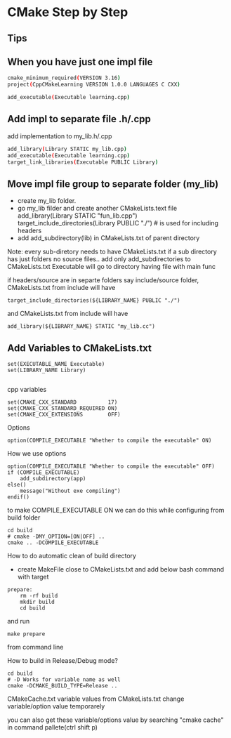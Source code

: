 
# CMake Step by Step
## Tips

## When you have just one impl file 
```bash
cmake_minimum_required(VERSION 3.16)
project(CppCMakeLearning VERSION 1.0.0 LANGUAGES C CXX)

add_executable(Executable learning.cpp)
```
## Add impl to separate file .h/.cpp
add implementation to my_lib.h/.cpp

```bash
add_library(Library STATIC my_lib.cpp)
add_executable(Executable learning.cpp)
target_link_libraries(Executable PUBLIC Library)
```
## Move impl file group to separate folder (my_lib)
- create my_lib folder.
- go my_lib filder and create another CMakeLists.text file
    add_library(Library STATIC "fun_lib.cpp")
    target_include_directories(Library PUBLIC "./") # is used for including headers
- add add_subdirectory(lib) in CMakeLists.txt of parent directory

Note: every sub-diretory needs to have CMakeLists.txt
if a sub directory has just folders no source files.. add only add_subdirectories to CMakeLists.txt
Executable will go to directory having file with main func

if headers/source are in separte folders say include/source folder, CMakeLists.txt from include will have 
```
target_include_directories(${LIBRARY_NAME} PUBLIC "./")
```
and  CMakeLists.txt from include will have 
```
add_library(${LIBRARY_NAME} STATIC "my_lib.cc")
```


## Add Variables to CMakeLists.txt
```
set(EXECUTABLE_NAME Executable)
set(LIBRARY_NAME Library)


```
cpp variables

```
set(CMAKE_CXX_STANDARD          17)
set(CMAKE_CXX_STANDARD_REQUIRED ON)
set(CMAKE_CXX_EXTENSIONS        OFF)
```
Options
```
option(COMPILE_EXECUTABLE "Whether to compile the executable" ON)
```

How we use options
```
option(COMPILE_EXECUTABLE "Whether to compile the executable" OFF)
if (COMPILE_EXECUTABLE)
    add_subdirectory(app)
else()
    message("Without exe compiling")
endif()

```
to make COMPILE_EXECUTABLE ON  we can do this while configuring from build folder
```
cd build
# cmake -DMY_OPTION=[ON|OFF] ..
cmake .. -DCOMPILE_EXECUTABLE
```

How to do automatic clean of build directory
- create MakeFile close to CMakeLists.txt and add below bash command with target
```
prepare:
	rm -rf build
	mkdir build
	cd build
```
and run 
```
make prepare
```
from command line

How to build in Release/Debug mode? 
```
cd build
# -D Works for variable name as well
cmake -DCMAKE_BUILD_TYPE=Release ..
```

CMakeCache.txt
variable values from CMakeLists.txt
change variable/option value temporarely 

you can also get these variable/options value by searching "cmake cache" in command pallete(ctrl shift p)
